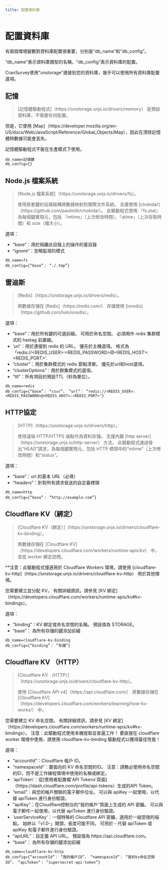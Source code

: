 ```yaml
---
title: 配置資料庫
---
```


# 配置資料庫

有兩個環境變數對資料庫配置很重要，分別是“db\_name”和“db\_config”。

“db\_name”表示資料庫類型的名稱，“db\_config”表示資料庫的配置。

CranSurvey使用“unstorage”連接到您的資料庫，幾乎可以使用所有資料庫配置選項。

## 記憶

> \[記憶體驅動程式]（https\://unstorage.unjs.io/drivers/memory） 是預設資料庫，不需要任何配置。

但是，它使用 \[Map]（https\://developer.mozilla.org/en-US/docs/Web/JavaScript/Reference/Global\_Objects/Map），因此在清除記憶體時數據可能會丟失。

記憶體驅動程式不能在生產模式下使用。

```env
db_name=記憶體
db_config={}
```

## Node.js 檔案系統

> \[Node.js 檔案系統]（https\://unstorage.unjs.io/drivers/fs）。
>
> 使用嵌套鍵的目錄結構將數據映射到實際文件系統。 支援使用 \[chokidar]（https\://github.com/paulmillr/chokidar）。
> 此驅動程式使用 『fs.stat』 為每個鍵實現元，包括 『mtime』（上次修改時間）、『atime』（上次存取時間）和 size（檔大小）。

選項：

- “base”：用於隔離此目錄上的操作的基目錄
- “ignore”：忽略監視的模式

```env
db_name=fs
db_config={“base”： “./.tmp”}
```

## 雷迪斯

> \[Redis]（https\://unstorage.unjs.io/drivers/redis）。
>
> 將數據存儲在 \[Redis]（https\://redis.com/） 存儲使用 \[ioredis]（https\://github.com/luin/ioredis）。

選項：

- “base”：用於所有鍵的可選前綴。 可用於命名空間。 必須用作 redis 集群模式的 hastag 前置綴。
- 'url'：用於連接到 redis 的 URL。 優先於主機選項。 格式為「redis\://\<REDIS\_USER>:\<REDIS\_PASSWORD>@\<REDIS\_HOST>:\<REDIS\_PORT>'.
- “cluster”：用於集群模式的 redis 節點清單。 優先於url和host選項。
- “clusterOptions”：用於群集模式的選項。
- “ttl”：所有項目的預設TTL（秒為單位）。

```env
db_name=redis
db_config={“base”： “csur”， “url”： “redis://<REDIS_USER>:<REDIS_PASSWORD>@<REDIS_HOST>:<REDIS_PORT>"}
```

## HTTP協定

> \[HTTP]（https\://unstorage.unjs.io/drivers/http）。
>
> 使用遠端 HTTP/HTTPS 端點作為資料存儲。 支援內置 \[http server]（https\://unstorage.unjs.io/http-server） 方法。
> 此驅動程式通過發出“HEAD”請求，為每個鍵實現元，包括 HTTP 標頭中的“mtime”（上次修改時間）和“status”。

選項：

- “base”：url 的基本 URL（必填）
- “headers”：針對所有請求發送的自定義標頭

```env
db_name=http
db_config={“base”： “http://example.com”}
```

## Cloudflare KV（綁定）

> \[Cloudflare KV（綁定）]（https\://unstorage.unjs.io/drivers/cloudflare-kv-binding）。
>
> 將數據存儲在 \[Cloudflare KV]（https\://developers.cloudflare.com/workers/runtime-apis/kv） 中，並從 worker 綁定訪問。

\*\*注意：此驅動程式僅適用於 Cloudflare Workers 環境，請使用 \[cloudflare-kv-http]（https\://unstorage.unjs.io/drivers/cloudflare-kv-http） 用於其他環境。

您需要建立並分配 KV。 有關詳細資訊，請參見 \[KV 綁定]（https\://developers.cloudflare.com/workers/runtime-apis/kv#kv-bindings）。

選項：

- “binding”：KV 綁定或命名空間的名稱。 預設值為 STORAGE。
- “base”： 為所有存儲的鍵添加前綴

```env
db_name=cloudflare-kv-binding
db_config={“binding”： “存儲”}
```

## Cloudflare KV （HTTP）

> \[Cloudflare KV （HTTP）]（https\://unstorage.unjs.io/drivers/cloudflare-kv-http）。
>
> 使用 \[Cloudflare API v4]（https\://api.cloudflare.com/） 將數據存儲在 \[Cloudflare KV]（https\://developers.cloudflare.com/workers/learning/how-kv-works/） 中。

您需要建立 KV 命名空間。 有關詳細資訊，請參見 \[KV 綁定]（https\://developers.cloudflare.com/workers/runtime-apis/kv#kv-bindings）。
注意：此驅動程式使用本機提取並普遍工作！ 要直接在 cloudflare worker 環境中使用，請使用 cloudflare-kv-binding 驅動程式以獲得最佳性能！

選項：

- “accountId”：Cloudflare 帳戶 ID。
- “namespaceId”：要面向的 KV 命名空間的ID。 注意：請務必使用命名空間的ID，而不是工作線程環境中使用的名稱或綁定。
- 'apiToken'：從\[使用者配置檔'API Tokens'頁面]（https\://dash.cloudflare.com/profile/api-tokens）生成的API Token。
- “email”：與您的帳戶關聯的電子郵件位址。 可以與 apiKey 一起使用，以代替 apiToken 進行身份驗證。
- “apiKey”：在Cloudflare控制台的“我的帳戶”頁面上生成的 API 密鑰。 可以與電子郵件一起使用，以代替 apiToken 進行身份驗證。
- 'userServiceKey'：一個特殊的 Cloudflare API 密鑰，適用於一組受限的端點。 始終以「v1.0-」開頭，長度可能不同。 可用於 - 代替 apiToken 或 apiKey 和電子郵件進行身份驗證。
- “apiURL”：自定義 API URL。 預設值為 https\://api.cloudflare.com。
- “base”： 為所有存儲的鍵添加前綴

```env
db_name=cloudflare-kv-http
db_config={“accountId”： “我的帳戶ID”， “namespaceId”： “我的kv命名空間ID”， “apiToken”： “supersecret-api-token”}
```
